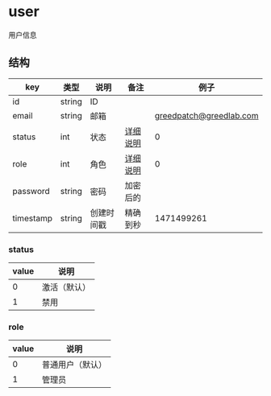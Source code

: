 # user

用户信息

## 结构

| key | 类型 | 说明 | 备注 | 例子 |
| --- | --- | --- | --- | --- |
| id | string | ID |  |  |
| email | string | 邮箱 |  | greedpatch@greedlab.com |
| status | int | 状态 | [详细说明](#status) | 0 |
| role | int | 角色 | [详细说明](#role) | 0 |
| password | string | 密码 | 加密后的 |  |
| timestamp | string | 创建时间戳 | 精确到秒 | 1471499261 |

### status

| value | 说明 |
| --- | --- |
| 0 | 激活（默认） |
| 1 | 禁用 |

### role

| value | 说明 |
| --- | --- |
| 0 | 普通用户（默认） |
| 1 | 管理员 |
